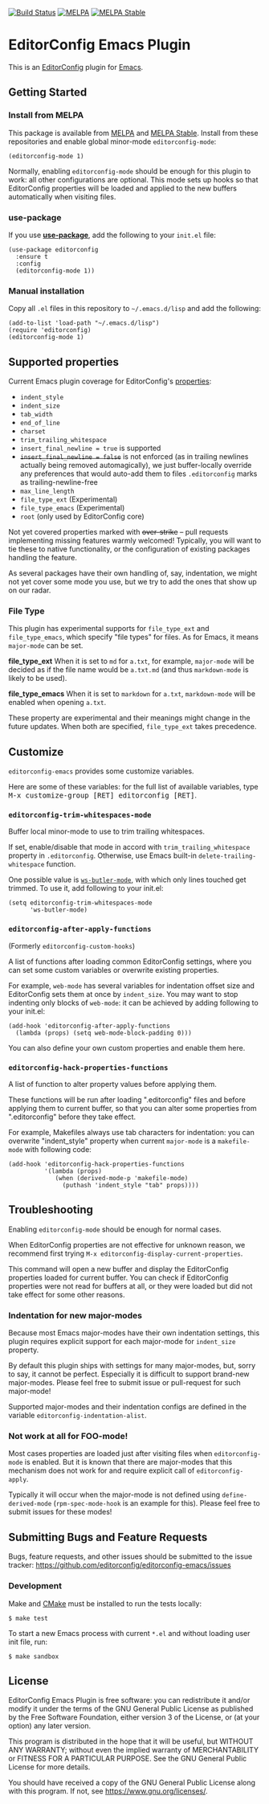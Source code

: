 [![Build Status](https://travis-ci.org/editorconfig/editorconfig-emacs.svg?branch=master)](https://travis-ci.org/editorconfig/editorconfig-emacs)
[![MELPA](https://melpa.org/packages/editorconfig-badge.svg)](http://melpa.org/#/editorconfig)
[![MELPA Stable](https://stable.melpa.org/packages/editorconfig-badge.svg)](https://stable.melpa.org/#/editorconfig)


# EditorConfig Emacs Plugin

This is an [EditorConfig][] plugin for [Emacs][].


## Getting Started


### Install from MELPA

This package is available from [MELPA][] and [MELPA Stable][].
Install from these repositories and enable global minor-mode `editorconfig-mode`:

```emacs-lisp
(editorconfig-mode 1)
```

Normally, enabling `editorconfig-mode` should be enough for this plugin to work:
all other configurations are optional.
This mode sets up hooks so that EditorConfig properties will be
loaded and applied to the new buffers automatically when visiting files.


### use-package

If you use [**use-package**][use-package], add the following to your
`init.el` file:

```emacs-lisp
(use-package editorconfig
  :ensure t
  :config
  (editorconfig-mode 1))
```


### Manual installation

Copy all `.el` files in this repository to `~/.emacs.d/lisp` and add the
following:

```emacs-lisp
(add-to-list 'load-path "~/.emacs.d/lisp")
(require 'editorconfig)
(editorconfig-mode 1)
```



## Supported properties

Current Emacs plugin coverage for EditorConfig's [properties][]:

* `indent_style`
* `indent_size`
* `tab_width`
* `end_of_line`
* `charset`
* `trim_trailing_whitespace`
* `insert_final_newline = true` is supported
* <del>`insert_final_newline = false`</del> is not enforced
  (as in trailing newlines actually being removed automagically),
  we just buffer-locally override any preferences that would auto-add them
  to files `.editorconfig` marks as trailing-newline-free
* `max_line_length`
* `file_type_ext` (Experimental)
* `file_type_emacs` (Experimental)
* `root` (only used by EditorConfig core)

Not yet covered properties marked with <del>over-strike</del>
– pull requests implementing missing features warmly welcomed!
Typically, you will want to tie these to native functionality,
or the configuration of existing packages handling the feature.

As several packages have their own handling of, say, indentation,
we might not yet cover some mode you use, but we try to add the
ones that show up on our radar.



### File Type

This plugin has experimental supports for `file_type_ext` and
`file_type_emacs`, which specify "file types" for files.
As for Emacs, it means `major-mode` can be set.

**file_type_ext** When it is set to `md` for `a.txt`, for example,
`major-mode` will be decided as if the file name would be `a.txt.md`
(and thus `markdown-mode` is likely to be used).

**file_type_emacs** When it is set to `markdown` for `a.txt`,
`markdown-mode`  will be enabled when opening `a.txt`.

These property are experimental and their meanings might change in the
future updates. When both are specified, `file_type_ext` takes precedence.


## Customize

`editorconfig-emacs` provides some customize variables.

Here are some of these variables: for the full list of available variables,
type <kbd>M-x customize-group [RET] editorconfig [RET]</kbd>.


### `editorconfig-trim-whitespaces-mode`

Buffer local minor-mode to use to trim trailing whitespaces.

If set, enable/disable that mode in accord with `trim_trailing_whitespace`
property in `.editorconfig`.
Otherwise, use Emacs built-in `delete-trailing-whitespace` function.

One possible value is
[`ws-butler-mode`](https://github.com/lewang/ws-butler), with which
only lines touched get trimmed. To use it, add following to your
init.el:

``` emacs-lisp
(setq editorconfig-trim-whitespaces-mode
      'ws-butler-mode)
```


### `editorconfig-after-apply-functions`

(Formerly `editorconfig-custom-hooks`)

A list of functions after loading common EditorConfig settings, where you can
set some custom variables or overwrite existing properties.

For example, `web-mode` has several variables for indentation offset size and
EditorConfig sets them at once by `indent_size`. You may want to stop indenting
only blocks of `web-mode`: it can be achieved by adding following to your init.el:

```emacs-lisp
(add-hook 'editorconfig-after-apply-functions
  (lambda (props) (setq web-mode-block-padding 0)))
```

You can also define your own custom properties and enable them here.


### `editorconfig-hack-properties-functions`

A list of function to alter property values before applying them.

These functions will be run after loading \".editorconfig\" files and before
applying them to current buffer, so that you can alter some properties from
\".editorconfig\" before they take effect.

For example, Makefiles always use tab characters for indentation: you can
overwrite \"indent_style\" property when current `major-mode` is a
`makefile-mode` with following code:

``` emacs-lisp
(add-hook 'editorconfig-hack-properties-functions
          '(lambda (props)
             (when (derived-mode-p 'makefile-mode)
               (puthash 'indent_style "tab" props))))

```


## Troubleshooting

Enabling `editorconfig-mode` should be enough for normal cases.

When EditorConfig properties are not effective for unknown reason, we recommend
first trying `M-x editorconfig-display-current-properties`.

This command will open a new buffer and display the EditorConfig properties
loaded for current buffer.
You can check if EditorConfig properties were not read for buffers at all,
or they were loaded but did not take effect for some other reasons.



### Indentation for new major-modes

Because most Emacs major-modes have their own indentation settings, this plugin
requires explicit support for each major-mode for `indent_size` property.

By default this plugin ships with settings for many major-modes, but,
sorry to say, it cannot be perfect. Especially it is difficult to support
brand-new major-modes.
Please feel free to submit issue or pull-request for such major-mode!

Supported major-modes and their indentation configs are defined in the variable
`editorconfig-indentation-alist`.


### Not work at all for FOO-mode!

Most cases properties are loaded just after visiting files when
`editorconfig-mode` is enabled.
But it is known that there are major-modes that this mechanism does not work
for and require explicit call of `editorconfig-apply`.

Typically it will occur when the major-mode is not defined using
`define-derived-mode` (`rpm-spec-mode-hook` is an example for this).
Please feel free to submit issues for these modes!




## Submitting Bugs and Feature Requests

Bugs, feature requests, and other issues should be submitted to the issue
tracker: https://github.com/editorconfig/editorconfig-emacs/issues


### Development

Make and [CMake][] must be installed to run the tests
locally:

    $ make test

To start a new Emacs process with current `*.el` and without loading user init
file, run:

    $ make sandbox




## License

EditorConfig Emacs Plugin is free software: you can redistribute it
and/or modify it under the terms of the GNU General Public License as
published by the Free Software Foundation, either version 3 of the
License, or (at your option) any later version.

This program is distributed in the hope that it will be useful, but
WITHOUT ANY WARRANTY; without even the implied warranty of
MERCHANTABILITY or FITNESS FOR A PARTICULAR PURPOSE.  See the GNU
General Public License for more details.

You should have received a copy of the GNU General Public License along
with this program.  If not, see <https://www.gnu.org/licenses/>.



[Emacs]: https://www.gnu.org/software/emacs/
[MELPA]: https://melpa.org/#/editorconfig
[MELPA Stable]: https://stable.melpa.org/#/editorconfig
[use-package]: https://www.emacswiki.org/emacs/UsePackage
[EditorConfig]: https://editorconfig.org
[EditorConfig C Core]: https://github.com/editorconfig/editorconfig-core-c
[properties]: https://editorconfig.org/#supported-properties
[CMake]: https://cmake.org
